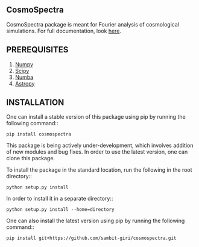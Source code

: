 CosmoSpectra
-------------
CosmoSpectra package is meant for Fourier analysis of cosmological simulations.
For full documentation, look [here](https://cosmospectra.readthedocs.io/en/latest/).

PREREQUISITES
-------------
1. [Numpy](http://www.numpy.org/)
2. [Scipy](https://scipy.org/install.html)
3. [Numba](https://numba.pydata.org/)
4. [Astropy](https://www.astropy.org/)

INSTALLATION
------------
One can install a stable version of this package using pip by running the following command::

    pip install cosmospectra

This package is being actively under-development, which involves addition of new modules and bug fixes. In order to use the latest version, one can clone this package.

To install the package in the standard location, run the following in the root directory::

    python setup.py install

In order to install it in a separate directory::

    python setup.py install --home=directory

One can also install the latest version using pip by running the following command::

    pip install git+https://github.com/sambit-giri/cosmospectra.git
